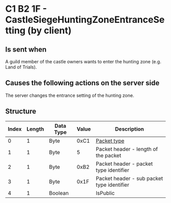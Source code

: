 # C1 B2 1F - CastleSiegeHuntingZoneEntranceSetting (by client)

## Is sent when

A guild member of the castle owners wants to enter the hunting zone (e.g. Land of Trials).

## Causes the following actions on the server side

The server changes the entrance setting of the hunting zone.

## Structure

| Index | Length | Data Type | Value | Description |
|-------|--------|-----------|-------|-------------|
| 0 | 1 |   Byte   | 0xC1  | [Packet type](PacketTypes.md) |
| 1 | 1 |    Byte   |   5   | Packet header - length of the packet |
| 2 | 1 |    Byte   | 0xB2  | Packet header - packet type identifier |
| 3 | 1 |    Byte   | 0x1F  | Packet header - sub packet type identifier |
| 4 | 1 | Boolean |  | IsPublic |